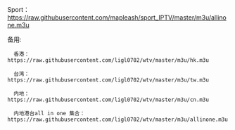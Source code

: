 Sport：https://raw.githubusercontent.com/mapleash/sport_IPTV/master/m3u/allinone.m3u


备用:

      香港： https://raw.githubusercontent.com/ligl0702/wtv/master/m3u/hk.m3u

      台湾： https://raw.githubusercontent.com/ligl0702/wtv/master/m3u/tw.m3u

      内地： https://raw.githubusercontent.com/ligl0702/wtv/master/m3u/cn.m3u

      内地港台all in one 集合：https://raw.githubusercontent.com/ligl0702/wtv/master/m3u/allinone.m3u
